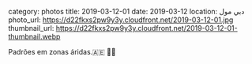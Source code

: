 category: photos 
title: 2019-03-12-01
date: 2019-03-12
location: دبي مول
photo_url: https://d22fkxs2pw9y3y.cloudfront.net/2019-03-12-01.jpg
thumbnail_url: https://d22fkxs2pw9y3y.cloudfront.net/2019-03-12-01-thumbnail.webp

Padrões em zonas áridas.🇦🇪 👟🌵       
